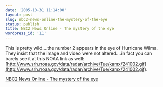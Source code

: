 ```yaml
---
date: '2005-10-31 11:14:00'
layout: post
slug: nbc2-news-online-the-mystery-of-the-eye
status: publish
title: NBC2 News Online - The mystery of the eye
wordpress_id: '11'
---
```


This is pretty wild....the number 2 appears in the eye of Hurricane Wilma.  They insist that the image and video were not altered....in fact you can barely see it at this NOAA link as well: [http://www.srh.noaa.gov/data/radar/archive/Tue/kamx/241002.gif](http://www.srh.noaa.gov/data/radar/archive/Tue/kamx/241002.gif).  
  
  
  
[NBC2 News Online - The mystery of the eye](http://www.nbc-2.com/articles/readarticle.asp?articleid=4715&z=3&p=)
